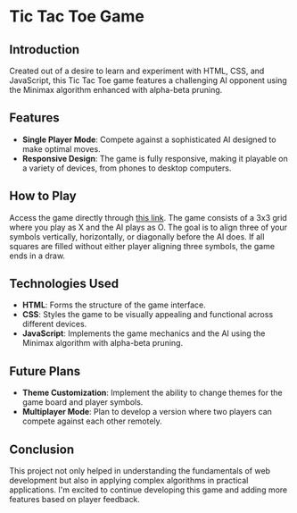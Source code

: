# Tic Tac Toe Game

## Introduction
Created out of a desire to learn and experiment with HTML, CSS, and JavaScript, this Tic Tac Toe game features a challenging AI opponent using the Minimax algorithm enhanced with alpha-beta pruning.

## Features
- **Single Player Mode**: Compete against a sophisticated AI designed to make optimal moves.
- **Responsive Design**: The game is fully responsive, making it playable on a variety of devices, from phones to desktop computers.

## How to Play
Access the game directly through [this link](https://justharsh.xyz/game.html). The game consists of a 3x3 grid where you play as X and the AI plays as O. The goal is to align three of your symbols vertically, horizontally, or diagonally before the AI does. If all squares are filled without either player aligning three symbols, the game ends in a draw.

## Technologies Used
- **HTML**: Forms the structure of the game interface.
- **CSS**: Styles the game to be visually appealing and functional across different devices.
- **JavaScript**: Implements the game mechanics and the AI using the Minimax algorithm with alpha-beta pruning.

## Future Plans
- **Theme Customization**: Implement the ability to change themes for the game board and player symbols.
- **Multiplayer Mode**: Plan to develop a version where two players can compete against each other remotely.

## Conclusion
This project not only helped in understanding the fundamentals of web development but also in applying complex algorithms in practical applications. I'm excited to continue developing this game and adding more features based on player feedback.
